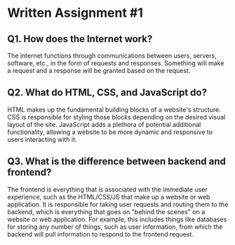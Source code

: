 # Written Assignment #1
## Q1. How does the Internet work?
The internet functions through communications between users, servers, software, etc., in the form of requests and responses. Something will make a request and a response will be granted based on the request.

## Q2. What do HTML, CSS, and JavaScript do?
HTML makes up the fundamental building blocks of a website's structure. CSS is responsible for styling those blocks depending on the desired visual layout of the site. JavaScript adds a plethora of potential additional functionality, allowing a website to be more dynamic and responsive to users interacting with it.

## Q3. What is the difference between backend and frontend?
The frontend is everything that is associated with the immediate user experience, such as the HTML/CSS/JS that make up a website or web application. It is responsible for taking user requests and routing them to the backend, which is everything that goes on "behind the scenes" on a website or web application. For example, this includes things like databases for storing any number of things, such as user information, from which the backend will pull information to respond to the frontend request.